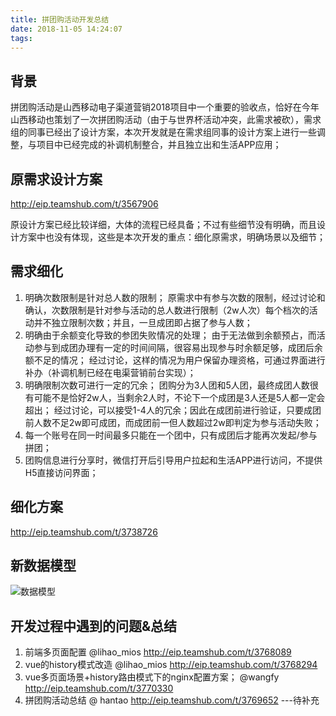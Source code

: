 ```yaml
---
title: 拼团购活动开发总结
date: 2018-11-05 14:24:07
tags:
---
```


背景
---

拼团购活动是山西移动电子渠道营销2018项目中一个重要的验收点，恰好在今年山西移动也策划了一次拼团购活动（由于与世界杯活动冲突，此需求被砍），需求组的同事已经出了设计方案，本次开发就是在需求组同事的设计方案上进行一些调整，与项目中已经完成的补调机制整合，并且独立出和生活APP应用；

原需求设计方案
---

http://eip.teamshub.com/t/3567906

原设计方案已经比较详细，大体的流程已经具备；不过有些细节没有明确，而且设计方案中也没有体现，这些是本次开发的重点：细化原需求，明确场景以及细节；

需求细化
---

1. 明确次数限制是针对总人数的限制；
原需求中有参与次数的限制，经过讨论和确认，次数限制是针对参与活动的总人数进行限制（2w人次）每个档次的活动并不独立限制次数；并且，一旦成团即占据了参与人数；
2. 明确由于余额变化导致的参团失败情况的处理；
由于无法做到余额预占，而活动参与到成团办理有一定的时间间隔，很容易出现参与时余额足够，成团后余额不足的情况；
经过讨论，这样的情况为用户保留办理资格，可通过界面进行补办（补调机制已经在电渠营销前台实现）；
3. 明确限制次数可进行一定的冗余；
团购分为3人团和5人团，最终成团人数很有可能不是恰好2w人，当剩余2人时，不论下一个成团是3人还是5人都一定会超出；
经过讨论，可以接受1-4人的冗余；因此在成团前进行验证，只要成团前人数不足2w即可成团，而成团前一但人数超过2w即判定为参与活动失败；
4. 每一个账号在同一时间最多只能在一个团中，只有成团后才能再次发起/参与拼团；
5. 团购信息进行分享时，微信打开后引导用户拉起和生活APP进行访问，不提供H5直接访问界面；

细化方案
---
http://eip.teamshub.com/t/3738726

新数据模型
---
![数据模型](拼团购活动模型.png)


开发过程中遇到的问题&总结
---

1. 前端多页面配置 @lihao_mios
http://eip.teamshub.com/t/3768089
2. vue的history模式改造  @lihao_mios
http://eip.teamshub.com/t/3768294
3. vue多页面场景+history路由模式下的nginx配置方案； @wangfy
http://eip.teamshub.com/t/3770330
4. 拼团购活动总结 @ hantao
http://eip.teamshub.com/t/3769652
---待补充

